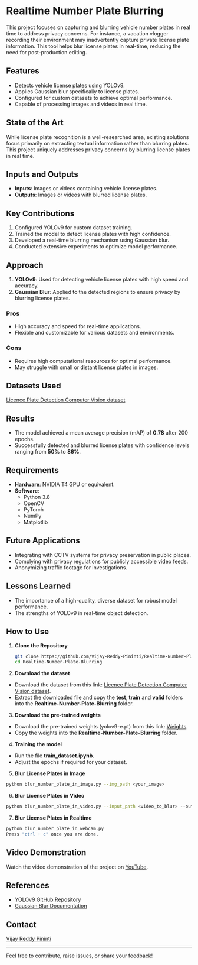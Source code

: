 # Realtime Number Plate Blurring

This project focuses on capturing and blurring vehicle number plates in real time to address privacy concerns. For instance, a vacation vlogger recording their environment may inadvertently capture private license plate information. This tool helps blur license plates in real-time, reducing the need for post-production editing.

## Features
- Detects vehicle license plates using YOLOv9.
- Applies Gaussian blur specifically to license plates.
- Configured for custom datasets to achieve optimal performance.
- Capable of processing images and videos in real time.

## State of the Art
While license plate recognition is a well-researched area, existing solutions focus primarily on extracting textual information rather than blurring plates. This project uniquely addresses privacy concerns by blurring license plates in real time.

## Inputs and Outputs
- **Inputs**: Images or videos containing vehicle license plates.
- **Outputs**: Images or videos with blurred license plates.

## Key Contributions
1. Configured YOLOv9 for custom dataset training.
2. Trained the model to detect license plates with high confidence.
3. Developed a real-time blurring mechanism using Gaussian blur.
4. Conducted extensive experiments to optimize model performance.

## Approach
1. **YOLOv9**: Used for detecting vehicle license plates with high speed and accuracy.
2. **Gaussian Blur**: Applied to the detected regions to ensure privacy by blurring license plates.

### Pros
- High accuracy and speed for real-time applications.
- Flexible and customizable for various datasets and environments.

### Cons
- Requires high computational resources for optimal performance.
- May struggle with small or distant license plates in images.

## Datasets Used
[Licence Plate Detection Computer Vision dataset](https://universe.roboflow.com/mashinelearning/licence-plate-detection-wcfzj/dataset/9)

## Results
- The model achieved a mean average precision (mAP) of **0.78** after 200 epochs.
- Successfully detected and blurred license plates with confidence levels ranging from **50%** to **86%**.

## Requirements
- **Hardware**: NVIDIA T4 GPU or equivalent.
- **Software**:
  - Python 3.8
  - OpenCV
  - PyTorch
  - NumPy
  - Matplotlib

## Future Applications
- Integrating with CCTV systems for privacy preservation in public places.
- Complying with privacy regulations for publicly accessible video feeds.
- Anonymizing traffic footage for investigations.

## Lessons Learned
- The importance of a high-quality, diverse dataset for robust model performance.
- The strengths of YOLOv9 in real-time object detection.

## How to Use

1. **Clone the Repository**  
   ```bash
   git clone https://github.com/Vijay-Reddy-Pininti/Realtime-Number-Plate-Blurring.git
   cd Realtime-Number-Plate-Blurring
   ```
   
2. **Download the dataset** </br>
- Download the dataset from this link: [Licence Plate Detection Computer Vision dataset](https://universe.roboflow.com/mashinelearning/licence-plate-detection-wcfzj/dataset/9).
- Extract the downloaded file and copy the **test, train** and **valid** folders into the **Realtime-Number-Plate-Blurring** folder.


3. **Download the pre-trained weights**

- Download the pre-trained weights (yolov9-e.pt) from this link: [Weights](https://github.com/WongKinYiu/yolov9/releases/tag/v0.1).
- Copy the weights into the **Realtime-Number-Plate-Blurring** folder.

4. **Training the model**

- Run the file **train_dataset.ipynb**.
- Adjust the epochs if required for your dataset.

5. **Blur License Plates in Image**

```bash
python blur_number_plate_in_image.py --img_path <your_image>
```

6. **Blur License Plates in Video**

```bash
python blur_number_plate_in_video.py --input_path <video_to_blur> --output_path <output_destination>
```

7. **Blur License Plates in Realtime**

```bash
python blur_number_plate_in_webcam.py
Press "ctrl + c" once you are done.
```
    

## Video Demonstration
Watch the video demonstration of the project on [YouTube](https://youtu.be/i53-ycDQwh8?si=Yk9nWd7VKUjslxx1).

## References
- [YOLOv9 GitHub Repository](https://github.com/WongKinYiu/yolov9)
- [Gaussian Blur Documentation](https://docs.opencv.org/4.x/d4/d13/tutorial_py_filtering.html)

## Contact
[Vijay Reddy Pininti](https://www.linkedin.com/in/vijay-reddy-pininti/)

---

Feel free to contribute, raise issues, or share your feedback!
